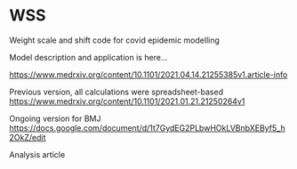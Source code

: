 # WSS
Weight scale and shift code for covid epidemic modelling

Model description and application is here...

https://www.medrxiv.org/content/10.1101/2021.04.14.21255385v1.article-info

Previous version, all calculations were spreadsheet-based
https://www.medrxiv.org/content/10.1101/2021.01.21.21250264v1

Ongoing version for BMJ
https://docs.google.com/document/d/1t7GydEG2PLbwHOkLVBnbXEByf5_h2OkZ/edit

Analysis article

